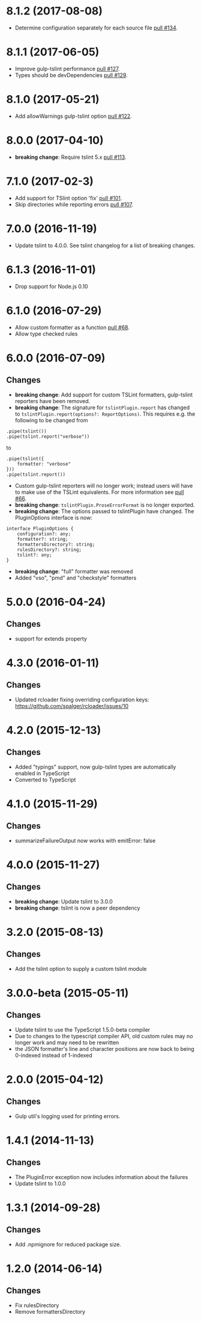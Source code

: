 <a name="8.1.2"></a>
# 8.1.2 (2017-08-08)

- Determine configuration separately for each source file [pull #134](https://github.com/panuhorsmalahti/gulp-tslint/pull/134).

<a name="8.1.1"></a>
# 8.1.1 (2017-06-05)

- Improve gulp-tslint performance [pull #127](https://github.com/panuhorsmalahti/gulp-tslint/pull/127).
- Types should be devDependencies  [pull #129](https://github.com/panuhorsmalahti/gulp-tslint/pull/129).

<a name="8.1.0"></a>
# 8.1.0 (2017-05-21)

- Add allowWarnings gulp-tslint option [pull #122](https://github.com/panuhorsmalahti/gulp-tslint/pull/122).

<a name="8.0.0"></a>
# 8.0.0 (2017-04-10)

- **breaking change**: Require tslint 5.x [pull #113](https://github.com/panuhorsmalahti/gulp-tslint/pull/113).

<a name="7.1.0"></a>
# 7.1.0 (2017-02-3)

- Add support for TSlint option 'fix' [pull #101](https://github.com/panuhorsmalahti/gulp-tslint/pull/101).
- Skip directories while reporting errors [pull #107](https://github.com/panuhorsmalahti/gulp-tslint/pull/107).

<a name="7.0.0"></a>
# 7.0.0 (2016-11-19)

- Update tslint to 4.0.0. See tslint changelog for a list of breaking changes.

<a name="6.1.3"></a>
# 6.1.3 (2016-11-01)

- Drop support for Node.js 0.10

<a name="6.1.0"></a>
# 6.1.0 (2016-07-29)

- Allow custom formatter as a function [pull #68](https://github.com/panuhorsmalahti/gulp-tslint/pull/68).
- Allow type checked rules

<a name="6.0.0"></a>
# 6.0.0 (2016-07-09)

## Changes

- **breaking change**: Add support for custom TSLint formatters, gulp-tslint reporters have been removed.
- **breaking change**: The signature for `tslintPlugin.report` has changed to `tslintPlugin.report(options?: ReportOptions)`.
This requires e.g. the following to be changed from
```
.pipe(tslint())
.pipe(tslint.report("verbose"))
```
  to
```
.pipe(tslint({
    formatter: "verbose"
}))
.pipe(tslint.report())
```
- Custom gulp-tslint reporters will no longer work; instead users will have to make use of the TSLint equivalents.
  For more information see [pull #66](https://github.com/panuhorsmalahti/gulp-tslint/pull/66).
- **breaking change**: `tslintPlugin.ProseErrorFormat` is no longer exported.
- **breaking change**: The options passed to tslintPlugin have changed. The PluginOptions interface is now:
```
interface PluginOptions {
    configuration?: any;
    formatter?: string;
    formattersDirectory?: string;
    rulesDirectory?: string;
    tslint?: any;
}
```
- **breaking change**: "full" formatter was removed
- Added "vso", "pmd" and "checkstyle" formatters

<a name="5.0.0"></a>
# 5.0.0 (2016-04-24)

## Changes

- support for extends property

<a name="4.3.0"></a>
# 4.3.0 (2016-01-11)

## Changes

- Updated rcloader fixing overriding configuration keys: https://github.com/spalger/rcloader/issues/10

<a name="4.2.0"></a>
# 4.2.0 (2015-12-13)

## Changes

- Added "typings" support, now gulp-tslint types are automatically enabled in TypeScript
- Converted to TypeScript

<a name="4.1.0"></a>
# 4.1.0 (2015-11-29)

## Changes

- summarizeFailureOutput now works with emitError: false

<a name="4.0.0"></a>
# 4.0.0 (2015-11-27)

## Changes

- **breaking change**: Update tslint to 3.0.0
- **breaking change**: tslint is now a peer dependency

<a name="3.2.0"></a>
# 3.2.0 (2015-08-13)

## Changes

- Add the tslint option to supply a custom tslint module

<a name="3.0.0-beta"></a>
# 3.0.0-beta (2015-05-11)

## Changes

- Update tslint to use the TypeScript 1.5.0-beta compiler
- Due to changes to the typescript compiler API, old custom rules may no longer work and may need to be rewritten
- the JSON formatter's line and character positions are now back to being 0-indexed instead of 1-indexed

<a name="2.0.0"></a>
# 2.0.0 (2015-04-12)

## Changes

- Gulp util's logging used for printing errors.

<a name="1.4.0"></a>
# 1.4.1 (2014-11-13)

## Changes

- The PluginError exception now includes information about the failures
- Update tslint to 1.0.0

<a name="1.3.1"></a>
# 1.3.1 (2014-09-28)

## Changes

- Add .npmignore for reduced package size.

<a name="1.2.0"></a>
# 1.2.0 (2014-06-14)

## Changes

- Fix rulesDirectory
- Remove formattersDirectory
